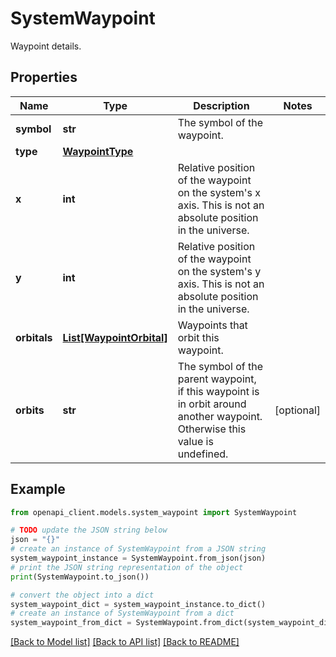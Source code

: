 # SystemWaypoint

Waypoint details.

## Properties

Name | Type | Description | Notes
------------ | ------------- | ------------- | -------------
**symbol** | **str** | The symbol of the waypoint. | 
**type** | [**WaypointType**](WaypointType.md) |  | 
**x** | **int** | Relative position of the waypoint on the system&#39;s x axis. This is not an absolute position in the universe. | 
**y** | **int** | Relative position of the waypoint on the system&#39;s y axis. This is not an absolute position in the universe. | 
**orbitals** | [**List[WaypointOrbital]**](WaypointOrbital.md) | Waypoints that orbit this waypoint. | 
**orbits** | **str** | The symbol of the parent waypoint, if this waypoint is in orbit around another waypoint. Otherwise this value is undefined. | [optional] 

## Example

```python
from openapi_client.models.system_waypoint import SystemWaypoint

# TODO update the JSON string below
json = "{}"
# create an instance of SystemWaypoint from a JSON string
system_waypoint_instance = SystemWaypoint.from_json(json)
# print the JSON string representation of the object
print(SystemWaypoint.to_json())

# convert the object into a dict
system_waypoint_dict = system_waypoint_instance.to_dict()
# create an instance of SystemWaypoint from a dict
system_waypoint_from_dict = SystemWaypoint.from_dict(system_waypoint_dict)
```
[[Back to Model list]](../README.md#documentation-for-models) [[Back to API list]](../README.md#documentation-for-api-endpoints) [[Back to README]](../README.md)


